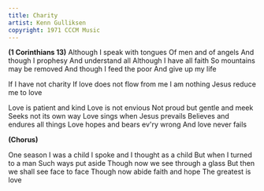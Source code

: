 ```yaml
---
title: Charity
artist: Kenn Gulliksen
copyright: 1971 CCCM Music
---
```


<strong>(1 Corinthians 13)</strong>
Although I speak with tongues
Of men and of angels
And though I prophesy
And understand all
Although I have all faith
So mountains may be removed
And though I feed the poor
And give up my life

If I have not charity
If love does not flow from me
I am nothing
Jesus reduce me to love

Love is patient and kind
Love is not envious
Not proud but gentle and meek
Seeks not its own way
Love sings when Jesus prevails
Believes and endures all things
Love hopes and bears ev'ry wrong
And love never fails

<strong>(Chorus)</strong>

One season I was a child
I spoke and I thought as a child
But when I turned to a man
Such ways put aside
Though now we see through a glass
But then we shall see face to face
Though now abide faith and hope
The greatest is love


